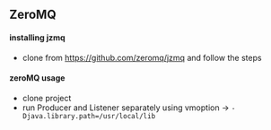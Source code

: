 ## ZeroMQ

#### installing jzmq
* clone from https://github.com/zeromq/jzmq and follow the steps
#### zeroMQ usage
* clone project
* run Producer and Listener separately using vmoption -> `-Djava.library.path=/usr/local/lib`
